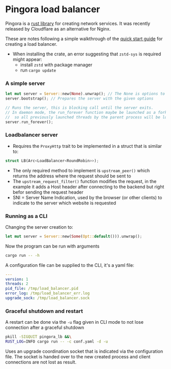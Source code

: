 # Pingora load balancer 

Pingora is a [rust library](https://github.com/cloudflare/pingora) for creating network services. It was recently released by Cloudflare as an alternative for Nginx.  

These are notes following a simple walkthrough of the [quick start guide](https://github.com/cloudflare/pingora/blob/main/docs/quick_start.md) for creating a load balancer.
 
- When installing the crate, an error suggesting that `zstd-sys` is required might appear:
    - install `zstd` with package manager 
    - run `cargo update`

### A simple server
```rust
let mut server = Server::new(None).unwrap(); // The None is options to supplement to the server
server.bootstrap(); // Prepares the server with the given options

// Runs the server, this is blocking call until the server exits.
// In daemon mode, the run_forever function maybe be launched as a fork,
//  so all previously launched threads by the parent process will be lost.
server.run_forever(); 
```

### Loadbalancer server
- Requires the `ProxyHttp` trait to be implemented in a struct that is similar to:
```rust
struct LB(Arc<LoadBalancer<RoundRobin>>);
```

- The only required method to implement is `upstream_peer()` which returns the address where the request should be sent to 
- The `upstream_request_filter()` function modifies the request, in the example it adds a Host header after connecting to the backend but right befor sending the request header
- SNI = Server Name Indication, used by the browser (or other clients) to indicate to the server which website is requested

### Running as a CLI
Changing the server creation to:
```rust
let mut server = Server::new(Some(Opt::default())).unwrap();
```

Now the program can be run with arguments
```bash
cargo run -- -h
```

A configuration file can be supplied to the CLI, it's a yaml file:
```yaml
---
version: 1
threads: 2
pid_file: /tmp/load_balancer.pid
error_log: /tmp/load_balancer_err.log
upgrade_sock: /tmp/load_balancer.sock
```

### Graceful shutdown and restart
A restart can be done via the `-u` flag given in CLI mode to not lose connection after a graceful shutdown

```bash
pkill -SIGQUIT pingora_lb &&\
RUST_LOG=INFO cargo run -- -c conf.yaml -d -u
```
Uses an upgrade coordination socket that is indicated via the configuration file. The socket is handed over to the new created process and client connections are not lost as result.
